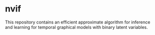 # nvif
This repository contains an efficient approximate algorithm for inference and learning for temporal graphical models with binary latent variables.

